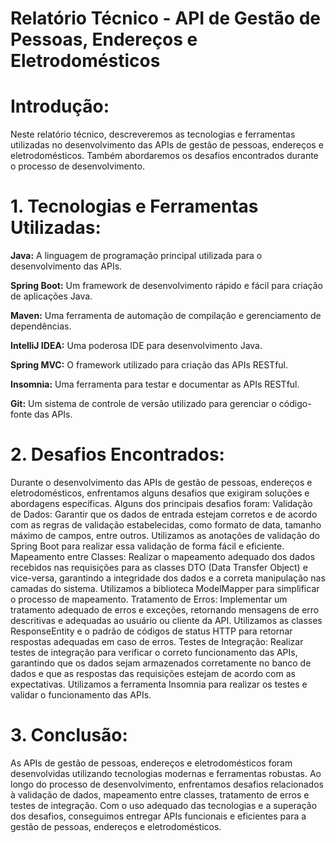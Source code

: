 # Relatório Técnico - API de Gestão de Pessoas, Endereços e Eletrodomésticos
# Introdução:
Neste relatório técnico, descreveremos as tecnologias e ferramentas utilizadas no desenvolvimento das APIs de gestão de pessoas, endereços e eletrodomésticos. Também abordaremos os desafios encontrados durante o processo de desenvolvimento.

# 1. Tecnologias e Ferramentas Utilizadas:

**Java:** A linguagem de programação principal utilizada para o desenvolvimento das APIs.  

**Spring Boot:** Um framework de desenvolvimento rápido e fácil para criação de aplicações Java.

**Maven:** Uma ferramenta de automação de compilação e gerenciamento de dependências.

**IntelliJ IDEA:** Uma poderosa IDE para desenvolvimento Java.

**Spring MVC:** O framework utilizado para criação das APIs RESTful.

**Insomnia:** Uma ferramenta para testar e documentar as APIs RESTful.

**Git:** Um sistema de controle de versão utilizado para gerenciar o código-fonte das APIs.

# 2. Desafios Encontrados:

Durante o desenvolvimento das APIs de gestão de pessoas, endereços e eletrodomésticos, enfrentamos alguns desafios que exigiram soluções e abordagens específicas. Alguns dos principais desafios foram:
Validação de Dados: Garantir que os dados de entrada estejam corretos e de acordo com as regras de validação estabelecidas, como formato de data, tamanho máximo de campos, entre outros. Utilizamos as anotações de validação do Spring Boot para realizar essa validação de forma fácil e eficiente.
Mapeamento entre Classes: Realizar o mapeamento adequado dos dados recebidos nas requisições para as classes DTO (Data Transfer Object) e vice-versa, garantindo a integridade dos dados e a correta manipulação nas camadas do sistema. Utilizamos a biblioteca ModelMapper para simplificar o processo de mapeamento.
Tratamento de Erros: Implementar um tratamento adequado de erros e exceções, retornando mensagens de erro descritivas e adequadas ao usuário ou cliente da API. Utilizamos as classes ResponseEntity e o padrão de códigos de status HTTP para retornar respostas adequadas em caso de erros.
Testes de Integração: Realizar testes de integração para verificar o correto funcionamento das APIs, garantindo que os dados sejam armazenados corretamente no banco de dados e que as respostas das requisições estejam de acordo com as expectativas. Utilizamos a ferramenta Insomnia para realizar os testes e validar o funcionamento das APIs.

# 3. Conclusão:

As APIs de gestão de pessoas, endereços e eletrodomésticos foram desenvolvidas utilizando tecnologias modernas e ferramentas robustas. Ao longo do processo de desenvolvimento, enfrentamos desafios relacionados à validação de dados, mapeamento entre classes, tratamento de erros e testes de integração. Com o uso adequado das tecnologias e a superação dos desafios, conseguimos entregar APIs funcionais e eficientes para a gestão de pessoas, endereços e eletrodomésticos.
